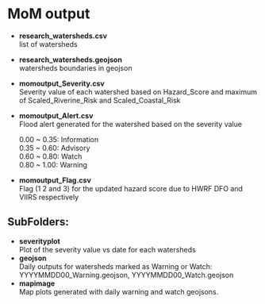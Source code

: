 # MoM output
* **research_watersheds.csv**       
list of watersheds
* **research_watersheds.geojson**   
watersheds boundaries in geojson

* **momoutput_Severity.csv**  
Severity value of each watershed based on Hazard_Score and maximum of Scaled_Riverine_Risk and Scaled_Coastal_Risk
* **momoutput_Alert.csv**  
Flood alert generated for the watershed based on the severity value

    0.00 ~ 0.35: Information  
    0.35 ~ 0.60: Advisory  
    0.60 ~ 0.80: Watch  
    0.80 ~ 1.00: Warning  

* **momoutput_Flag.csv**  
Flag (1 2 and 3) for the updated hazard score due to HWRF DFO and VIIRS respectively

## SubFolders:
* **severityplot**  
Plot of the severity value vs date for each watersheds 
* **geojson**  
Daily outputs for watersheds marked as Warning or Watch: YYYYMMDD00_Warning.geojson, YYYYMMDD00_Watch.geojson
* **mapimage**  
Map plots generated with daily warning and watch geojsons.


